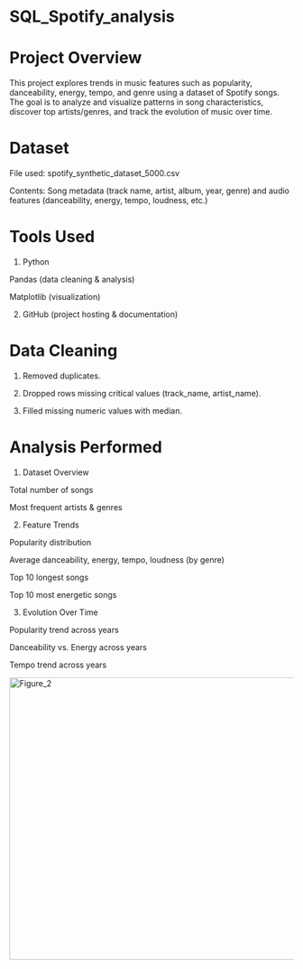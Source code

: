 # SQL_Spotify_analysis

# Project Overview

This project explores trends in music features such as popularity, danceability, energy, tempo, and genre using a dataset of Spotify songs.
The goal is to analyze and visualize patterns in song characteristics, discover top artists/genres, and track the evolution of music over time.

# Dataset

File used: spotify_synthetic_dataset_5000.csv

Contents: Song metadata (track name, artist, album, year, genre) and audio features (danceability, energy, tempo, loudness, etc.)

# Tools Used

1. Python

Pandas (data cleaning & analysis)

Matplotlib (visualization)

2. GitHub (project hosting & documentation)

# Data Cleaning

1. Removed duplicates.

2. Dropped rows missing critical values (track_name, artist_name).

3. Filled missing numeric values with median.

# Analysis Performed

1. Dataset Overview

Total number of songs

Most frequent artists & genres

2. Feature Trends

Popularity distribution

Average danceability, energy, tempo, loudness (by genre)

Top 10 longest songs

Top 10 most energetic songs

3. Evolution Over Time

Popularity trend across years

Danceability vs. Energy across years

Tempo trend across years


<img width="1000" height="500" alt="Figure_2" src="https://github.com/user-attachments/assets/8c7fe417-e6c9-4099-a641-f90b9ec6a2e9" />


